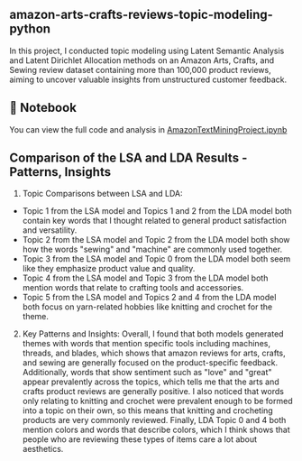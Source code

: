 ## amazon-arts-crafts-reviews-topic-modeling-python
In this project, I conducted topic modeling using Latent Semantic Analysis and Latent Dirichlet Allocation methods on an Amazon Arts, Crafts, and Sewing review dataset containing more than 100,000 product reviews, aiming to uncover valuable insights from unstructured customer feedback. 

## 📘 Notebook
You can view the full code and analysis in [AmazonTextMiningProject.ipynb](./AmazonTextMiningProject.ipynb)

## Comparison of the LSA and LDA Results - Patterns, Insights

1. Topic Comparisons between LSA and LDA:

+ Topic 1 from the LSA model and Topics 1 and 2 from the LDA model both contain key words that I thought related to general product satisfaction and versatility.
+ Topic 2 from the LSA model and Topic 2 from the LDA model both show how the words "sewing" and "machine" are commonly used together.
+ Topic 3 from the LSA model and Topic 0 from the LDA model both seem like they emphasize product value and quality.
+ Topic 4 from the LSA model and Topic 3 from the LDA model both mention words that relate to crafting tools and accessories.
+ Topic 5 from the LSA model and Topics 2 and 4 from the LDA model both focus on yarn-related hobbies like knitting and crochet for  the theme. 

2. Key Patterns and Insights:
Overall, I found that both models generated themes with words that mention specific tools including machines, threads, and blades, which shows that amazon reviews for arts, crafts, and sewing are generally focused on the product-specific feedback. Additionally, words that show sentiment such as "love" and "great" appear prevalently across the topics, which tells me that the arts and crafts product reviews are generally positive. I also noticed that words only relating to knitting and crochet were prevalent enough to be formed into a topic on their own, so this means that knitting and crocheting products are very commonly reviewed. Finally, LDA Topic 0 and 4 both mention colors and words that describe colors, which I think shows that people who are reviewing these types of items care a lot about aesthetics.
